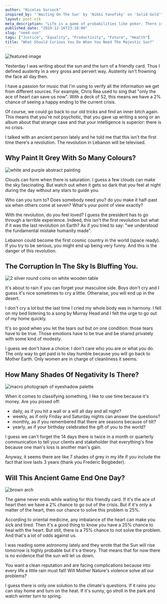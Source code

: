 ```yaml
---
author: "Nicolas Sursock"
inspired_by: "'Waiting On The Sun' by 'Nikki Yanofsky' on 'Solid Gold'"
layout: post.njk
meta_description: "Life is a game of probabilities like poker. There is a proven method to succeed in life provided you can digest the improbable horrors."
published_date: "2019-12-16T23:18:00"
slug: "need-sun"
tags: ["Justice", "Equality", "Productivity", "Future", "Health"]
title: "What Should Curious You Do When You Need The Majestic Sun?"
---
```


![featured image](https://images.unsplash.com/photo-1549849171-09f62448709e?ixlib=rb-4.0.3&ixid=MnwxMjA3fDB8MHxwaG90by1wYWdlfHx8fGVufDB8fHx8&auto=format&fit=crop)

Yesterday I was writing about the sun and the turn of a friendly card. Thus I defined austerity in a very gross and pervert way. Austerity isn't frowning the face all day then.

I have a passion for music that I'm using to verify all the information we get from different sources. For example, Chris Rea used to sing that "only the ace of heart can save us now". With a deck of 52, this means we have a 2% chance of seeing a happy ending to the current crisis.

Of course, we could go back to our old tricks and find an inner bitch again. This means that you're not psychotic, that you gave up writing a song or an album about that strange case and that your intelligence is superior: there is no crisis.

I talked with an ancient person lately and he told me that this isn't the first time there's a revolution. The revolution in Lebanon will be televised.

## Why Paint It Grey With So Many Colours?

![white and purple abstract painting](https://images.unsplash.com/photo-1583591900414-7031eb309cb6?ixlib=rb-4.0.3&ixid=MnwxMjA3fDB8MHxwaG90by1wYWdlfHx8fGVufDB8fHx8&auto=format&fit=crop&q=80&w=800&h=600)

Clouds can form when there is saturation. I guess a few clouds can make the sky fascinating. But watch out when it gets so dark that you feel at night during the day without any stars to guide you.

Who can you turn to? Does somebody need you? do you make it half-past six when others come at seven? What's your point of view exactly?

With the revolution, do you feel loved? I guess the president has to go through a terrible experience. Indeed, this isn't the first revolution but what if it was the last revolution on Earth? As if you tried to say: "we understood the fundamental mistake humanity made".

Lebanon could become the first cosmic country in the world (space ready). If you try to be serious, you might end up being very funny. And this is the danger of this revolution.

## The Corruption In The Sky Is Bluffing You.

![2 silver round coins on white wooden table](https://images.unsplash.com/photo-1619874349927-ac1b7b8d8dbf?ixlib=rb-4.0.3&ixid=MnwxMjA3fDB8MHxwaG90by1wYWdlfHx8fGVufDB8fHx8&auto=format&fit=crop&q=80&w=800&h=600)

It's about to rain if you can forget your masculine side. Boys don't cry and I guess it's nice sometimes to cry a little. Otherwise, you will end up in the desert.

I don't cry a lot but the last time I cried my whole body was in harmony. I fell on my bed listening to a song by Murray Head and I felt the urge to go out of my home quickly.

It's so good when you let the tears out but on one condition: those tears have to be true. Those emotions have to be true and be shared privately with some kind of modesty.

I guess we don't have a choice: I don't care who you are or what you do. The only way to get paid is to stay humble because you will go back to Mother Earth. Only women are in charge of cleanliness it seems.

## How Many Shades Of Negativity Is There?

![macro photograph of eyeshadow palette](https://images.unsplash.com/photo-1533562389935-457b1ae48a39?ixlib=rb-4.0.3&ixid=MnwxMjA3fDB8MHxwaG90by1wYWdlfHx8fGVufDB8fHx8&auto=format&fit=crop&q=80&w=800&h=600)

When it comes to classifying something, I like to use time because it's money. Are you pissed off:
 - daily, as if you hit a wall or a will all day and all night?
 - weekly, as if only Friday and Saturday nights can answer the questions?
 - monthly, as if you remembered that there are seasons because of tilt?
 - yearly, as if your birthday celebrated the gift of you to the world?

I guess we can't forget the 14 days there is twice in a month or quarterly communication to tell your clients and stakeholder that everything's fine because one man's loss is another man's gain.

Anyway, it seems there are like 7 shades of grey in my life if you include the fact that love lasts 3 years (thank you Frederic Beigbeder).

## Will This Ancient Game End One Day?

![brown arch](https://images.unsplash.com/photo-1550585167-7634ca7de884?ixlib=rb-4.0.3&ixid=MnwxMjA3fDB8MHxwaG90by1wYWdlfHx8fGVufDB8fHx8&auto=format&fit=crop&q=80&w=800&h=600)

The game never ends while waiting for this friendly card. If it's the ace of heart then we have a 2% chance to go out of the crisis. But if it's only a matter of the heart, then our chance to solve this problem is 25%.

According to oriental medicine, any imbalance of the heart can make you sick and tired. Then it's a good thing to know you have a 25% chance to heal with the heart. But still, there is a 75% chance to not solve the problem. And that's a lot of odds against us.

I was reading some astronomy lately and they wrote that the Sun will rise tomorrow is highly probable but it's a theory. That means that for now there is no evidence that the sun will let us down.

You want a clean reputation and are facing complications because into every life a little rain must fall! Will Mother Nature's violence solve all our problems?

I guess there is only one solution to the climate's questions. If it rains you can stay home and turn on the heat. If it's sunny, go stroll in the park and watch winter turn to spring. 